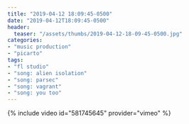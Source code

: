 ```yaml
---
title: "2019-04-12 18:09:45-0500"
date: "2019-04-12T18:09:45-0500"
header:
  teaser: "/assets/thumbs/2019-04-12-18-09-45-0500.jpg"
categories:
- "music production"
- "picarto"
tags:
- "fl studio"
- "song: alien isolation"
- "song: parsec"
- "song: vagrant"
- "song: you too"
---
```

{% include video id="581745645" provider="vimeo" %}
